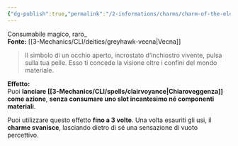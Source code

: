 ```yaml
---
{"dg-publish":true,"permalink":"/2-informations/charms/charm-of-the-eldritch-eye/","noteIcon":""}
---
```


Consumabile magico, raro_  
**Fonte:** [[3-Mechanics/CLI/deities/greyhawk-vecna\|Vecna]]

> Il simbolo di un occhio aperto, incrostato d’inchiostro vivente, pulsa sulla tua pelle. Esso ti concede la visione oltre i confini del mondo materiale.

**Effetto:**  
Puoi **lanciare [[3-Mechanics/CLI/spells/clairvoyance\|Chiaroveggenza]] come azione**, **senza consumare uno slot incantesimo né componenti materiali**.

Puoi utilizzare questo effetto **fino a 3 volte**. Una volta esauriti gli usi, il **charme svanisce**, lasciando dietro di sé una sensazione di vuoto percettivo.